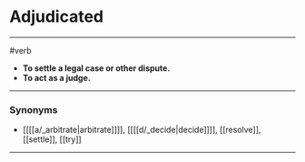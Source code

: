 # Adjudicated
---
#verb
- **To settle a legal case or other dispute.**
- **To act as a judge.**
---
### Synonyms
- [[[[a/_arbitrate|arbitrate]]]], [[[[d/_decide|decide]]]], [[resolve]], [[settle]], [[try]]
---
